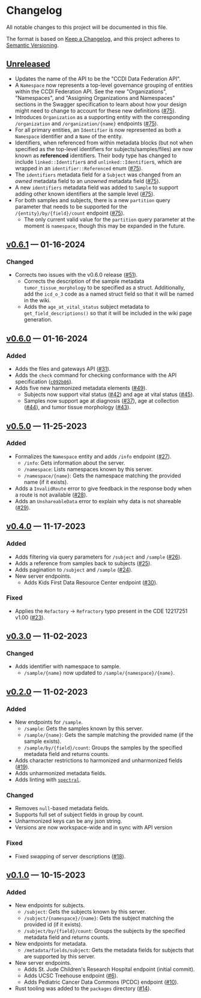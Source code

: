 # Changelog

All notable changes to this project will be documented in this file.

The format is based on [Keep a Changelog](https://keepachangelog.com/en/1.0.0/),
and this project adheres to [Semantic Versioning](https://semver.org/spec/v2.0.0.html).

## [Unreleased]

- Updates the name of the API to be the "CCDI Data Federation API".
- A `Namespace` now represents a top-level governance grouping of entities
  within the CCDI Federation API. See the new "Organizations", "Namespaces",
  and "Assigning Organizations and Namespaces" sections in the Swagger
  specification to learn about how your design might need to change to account
  for these new definitions
  ([#75](https://github.com/CBIIT/ccdi-federation-api/pull/75)).
- Introduces `Organization` as a supporting entity with the corresponding
  `/organization` and `/organization/{name}` endpoints
  ([#75](https://github.com/CBIIT/ccdi-federation-api/pull/75)).
- For all primary entities, an `Identifier` is now represented as both a
  `Namespace` identifier and a `Name` of the entity.
- Identifiers, when referenced from within metadata blocks (but not when specified as
  the top-level identifiers for subjects/samples/files) are now known as **referenced**
  identifiers. Their body type has changed to include `linked::Identifier`s and
  `unlinked::Identifier`s, which are wrapped in an `identifier::Referenced` enum
  ([#75](https://github.com/CBIIT/ccdi-federation-api/pull/75)).
- The `identifiers` metadata field for a `Subject` was changed from an _owned_
  metadata field to an _unowned_ metadata field
  ([#75](https://github.com/CBIIT/ccdi-federation-api/pull/75)).
- A new `identifiers` metadata field was added to `Sample` to support adding other
  known identifiers at the sample level
  ([#75](https://github.com/CBIIT/ccdi-federation-api/pull/75)).
- For both samples and subjects, there is a new `partition` query parameter that needs
  to be supported for the `/{entity}/by/{field}/count` endpoint
  ([#75](https://github.com/CBIIT/ccdi-federation-api/pull/75)).
    - The only current valid value for the `partition` query parameter at the moment is
      `namespace`, though this may be expanded in the future. 

## [v0.6.1] — 01-16-2024

### Changed

- Corrects two issues with the v0.6.0 release
  ([#51](https://github.com/CBIIT/ccdi-federation-api/pull/51)).
  - Corrects the description of the sample metadata `tumor_tissue_morphology` to be specified as a
    struct. Additionally, add the `icd_o_3` code as a named struct field so that it will be named in the wiki.
  - Adds the `age_at_vital_status` subject metadata to `get_field_descriptions()` so that it will be
    included in the wiki page generation.

## [v0.6.0] — 01-16-2024

### Added

- Adds the files and gateways API ([#31](https://github.com/CBIIT/ccdi-federation-api/pull/31)).
- Adds the `check` command for checking conformance with the API specification ([`c092b06`](https://github.com/CBIIT/ccdi-federation-api/commit/c092b064e4060471bdb6628b26a4099632c2089b)).
- Adds five new harmonized metadata elements ([#49](https://github.com/CBIIT/ccdi-federation-api/pull/49)).
  - Subjects now support vital status ([#42](https://github.com/CBIIT/ccdi-federation-api/discussions/42)) and age at vital status ([#45](https://github.com/CBIIT/ccdi-federation-api/discussions/45)).
  - Samples now support age at diagnosis ([#37](https://github.com/CBIIT/ccdi-federation-api/discussions/370)), age at collection ([#44](https://github.com/CBIIT/ccdi-federation-api/discussions/44)), and tumor tissue morphology ([#43](https://github.com/CBIIT/ccdi-federation-api/discussions/43)).

## [v0.5.0] — 11-25-2023

### Added

- Formalizes the `Namespace` entity and adds `/info` endpoint ([#27](https://github.com/CBIIT/ccdi-federation-api/pull/27)).
  - `/info`: Gets information about the server.
  - `/namespace`: Lists namespaces known by this server.
  - `/namespace/{name}`: Gets the namespace matching the provided name (if it exists).
- Adds a `InvalidRoute` error to give feedback in the response body when a route is not available ([#28](https://github.com/CBIIT/ccdi-federation-api/pull/28)).
- Adds an `UnshareableData` error to explain why data is not shareable ([#29](https://github.com/CBIIT/ccdi-federation-api/pull/29)).

## [v0.4.0] — 11-17-2023

### Added

- Adds filtering via query parameters for `/subject` and `/sample` ([#26](https://github.com/CBIIT/ccdi-federation-api/pull/26)).
- Adds a reference from samples back to subjects ([#25](https://github.com/CBIIT/ccdi-federation-api/pull/25)).
- Adds pagination to `/subject` and `/sample` ([#24](https://github.com/CBIIT/ccdi-federation-api/pull/24)).
- New server endpoints.
  - Adds Kids First Data Resource Center endpoint ([#30](https://github.com/CBIIT/ccdi-federation-api/pull/30)).

### Fixed

- Applies the `Refactory` -> `Refractory` typo present in the CDE 12217251 v1.00 ([#23](https://github.com/CBIIT/ccdi-federation-api/pull/23)).

## [v0.3.0] — 11-02-2023

### Changed

- Adds identifier with namespace to sample.
  - `/sample/{name}` now updated to `/sample/{namespace}/{name}`.

## [v0.2.0] — 11-02-2023

### Added

- New endpoints for `/sample`.
  - `/sample`: Gets the samples known by this server.
  - `/sample/{name}`: Gets the sample matching the provided name (if the sample exists).
  - `/sample/by/{field}/count`: Groups the samples by the specified metadata field and returns counts.
- Adds character restrictions to harmonized and unharmonized fields ([#19](https://github.com/CBIIT/ccdi-federation-api/pull/19)).
- Adds unharmonized metadata fields.
- Adds linting with [`spectral`](https://github.com/stoplightio/spectral).

### Changed

- Removes `null`-based metadata fields.
- Supports full set of subject fields in group by count.
- Unharmonized keys can be any json string.
- Versions are now workspace-wide and in sync with API version

### Fixed

- Fixed swapping of server descriptions ([#18](https://github.com/CBIIT/ccdi-federation-api/pull/18)).

## [v0.1.0] — 10-15-2023

### Added

- New endpoints for subjects.
  - `/subject`: Gets the subjects known by this server.
  - `/subject/{namespace}/{name}`: Gets the subject matching the provided id (if
    it exists).
  - `/subject/by/{field}/count`: Groups the subjects by the specified metadata field and returns counts.
- New endpoints for metadata.
  - `/metadata/fields/subject`: Gets the metadata fields for subjects that are supported by this server.
- New server endpoints.
  - Adds St. Jude Children's Research Hospital endpoint (initial commit).
  - Adds UCSC Treehouse endpoint ([#6](https://github.com/CBIIT/ccdi-federation-api/pull/6)).
  - Adds Pediatric Cancer Data Commons (PCDC) endpoint ([#10](https://github.com/CBIIT/ccdi-federation-api/pull/10)).
- Rust tooling was added to the `packages` directory ([#14](https://github.com/CBIIT/ccdi-federation-api/pull/14)).

[Unreleased]: https://github.com/cbiit/ccdi-federation-api/compare/v0.6.1...HEAD
[v0.6.1]: https://github.com/cbiit/ccdi-federation-api/compare/v0.6.0...v0.6.1
[v0.6.0]: https://github.com/cbiit/ccdi-federation-api/compare/v0.5.0...v0.6.0
[v0.5.0]: https://github.com/cbiit/ccdi-federation-api/compare/v0.4.0...v0.5.0
[v0.4.0]: https://github.com/cbiit/ccdi-federation-api/compare/v0.3.0...v0.4.0
[v0.3.0]: https://github.com/cbiit/ccdi-federation-api/compare/v0.2.0...v0.3.0
[v0.2.0]: https://github.com/cbiit/ccdi-federation-api/compare/v0.1.0...v0.2.0
[v0.1.0]: https://github.com/cbiit/ccdi-federation-api/releases/tag/v0.0.1

